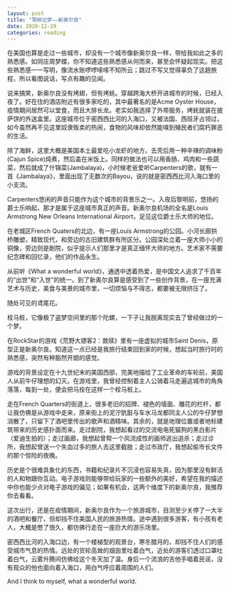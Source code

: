 ```yaml
---
layout: post
title: "零碎记梦——新奥尔良"
date: 2020-12-29
categories: reading
---
```


在美国也算是走过一些城市，却没有一个城市像新奥尔良一样，带给我如此之多的熟悉感。如同庄周梦蝶，你不知道这些熟悉感从何而来，甚至会怀疑起现实。把这些熟悉感一一写明，像流水账啰啰嗦嗦不知所云；跳过不写又觉得辜负了这趟旅程，所以看图说话，写点有趣的见闻。



说来搞笑，新奥尔良没有烤翅，但有烤蚝。穿越跨海大桥开进城市的时候，已经入夜了。好在住的酒店附近有很多家吃的，其中最著名的是Acme Oyster House，疫情期间居然可以堂食，而且大排长龙。老实如我选择了外带服务，烤蚝就装在披萨饼的外送盒里。这座城市位于密西西比河的入海口，又被法国、西班牙占领过，如今虽然再不见这里奴隶贩卖的热闹，食物的风味却依然能嗅到殖民者们腐朽罪恶的生活。

除了海鲜，这里大概是美国本土最爱吃小龙虾的地方。去壳后用一种辛辣的调味粉(Cajun Spice)炖煮，然后盖在米饭上。同样的做法也可以用香肠、鸡肉和一些蔬菜，然后就成了什锦菜(Jambalaya)，小时候老爸爱听Carpenters的歌，就有一首《Jambalaya》，里面出现了无数次的Bayou，说的就是密西西比河入海口里的小支流。



Carpenters悠闲的声音只能作为这个城市的背景乐之一。入夜后黎明前，悠扬的爵士乐响起，那才是属于这座城市真正的声音。新奥尔良机场的全名是Louis Armstrong New Orleans International Airport，足见这位爵士乐大师的地位。

在老城区French Quaters的北边，有一座Louis Armstrong的公园。小河长廊拱桥雕塑，精致现代，和旁边的古旧建筑群有所区分。公园深处立着一座大师小小的铜像，旁边则是剧院，似乎提示人们那里才是真正缅怀大师的地方。艺术家不需要纪念碑和回忆录，他们的作品永生。

从前听《What a wonderful world》，通透中透着热爱，是中国文人追求了千百年的“出世”和“入世”的统一。到了新奥尔良算是感受到了一些创作背景，在一座充满艺术与历史，美食与美景的城市里，一切烦恼与不得志，都要被无限挤压了。

随处可见的鸢尾花。

栓马桩，它像极了盗梦空间里的那个陀螺，一下子让我脱离现实去了曾经做过的一个梦。

在RockStar的游戏《荒野大镖客2：救赎》里有一座虚拟的城市Saint Denis，原型正是新奥尔良。知道这一点已经是我旅行结束回到家的时候，想起当时旅行时的熟悉感，突然有种豁然开朗的感觉。

游戏的背景设定在十九世纪末的美国西部，完美地描绘了工业革命的车轮前，美国人从前牛仔理想的幻灭。在游戏里，我曾经控制着主人公骑着马走遍这城市的角角落落，每到一处，便会把马拴在这样一个栓马桩上。

走在French Quarters的街道上，很多老旧的招牌、褪色的墙面、雕花的栏杆，都让我仿佛是从游戏中走来，原来街上的泥泞肮脏与车水马龙都同主人公的牛仔梦想消散了，只留下了酒吧里传出的歌声和酒精味。其余的，就是地理位置或者地标建筑带来的历史感扑面而来。走过剧院，我想起看过的交流电电死猫狗的黑白影片（爱迪生拍的）；走过画廊，我想起曾帮一个风流成性的画师逃出追杀；走过诊所，我想起曾送一个失血过多的旅人去这里截肢；走过市政厅，我想起偷市长文件的那个惊险的夜晚。

历史是个很难具象化的东西，书籍和纪录片不沉浸也容易失真，因为那里没有鲜活的人和物跟你互动。电子游戏则能够带给玩家的一些额外的美好，希望在我的描述中你也能少点对电子游戏的偏见；如果有机会，这两个维度下的新奥尔良，我推荐你去看看。

这次出行，还是在疫情期间，新奥尔良作为一个旅游城市，目测至少关停了一大半的酒吧和餐厅，但却挡不住美国人民的旅游热情。途中遇到很多游客，有小孩有老人，大概是憋了很久，都仿佛行走在一座巨大的游乐场里。

密西西比河的入海口边，有一个楼梯型的观景台，寒冬腊月的，却挡不住人们的感受城市气息的热情。远处的货轮高耸的烟囱里吐着白气，近处的游客们透过口罩吐着白气，云雾升腾间仿佛给这个冬天加了温。身后一个流浪的吉他手唱着民谣，没有观众的他也面向着入海口，用白气呼应着周围的人们。

And I think to myself, what a wonderful world.